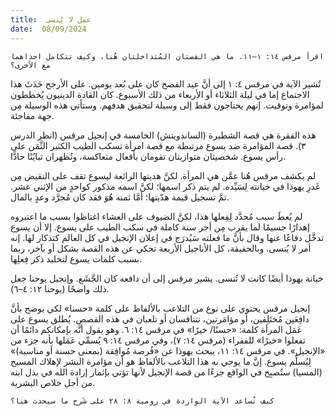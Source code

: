 ```yaml
---
title:  عمل لا يُنسى
date:  08/09/2024
---
```


`اقرأ مرقس ١٤: ١–١١. ما هي القصتان المُتداخلتان هُنا، وكيف تتكامل احداهما مع الأخرى؟`

تُشير الآية في مرقس ٤: ١ إلى أنَّ عيد الفصح كان على بُعد يومين. على الأرجح حَدَثَ هذا الاجتماع إما في ليلة الثلاثاء أو الأربعاء من ذلك الأسبوع. كان القادة الدينيون يُخططون لمؤامرة وتوقيت. إنهم يحتاجون فقط إلى وسيلة لتحقيق هدفهم. وستأتي هذه الوسيلة مِن جهة مفاجئة.

هذه الفقرة هي قصة الشطيرة (الساندويتش) الخامسة في إنجيل مرقس (انظر الدرس ٣). قصة المؤامرة ضد يسوع مرتبطة مع قصة امرأة تسكب الطيب الكثير الثَّمَن على رأس يسوع. شخصيتان متوازيتان تقومان بأفعال متعاكسة، وتُظهران تبايُنًا حادًّا.

لم يكشف مرقس هُنا عمَّن هي المرأة. لكنَّ هديتها الرائعة ليسوع تقف على النقيض مِن غَدرِ يهوذا في خيانته لِسَيِّده. لم يتم ذكر اسمها؛ لكنَّ اسمه مذكور كواحدٍ من الإثني عشر. تمَّ تسجيل قيمة هدّيتها؛ أمَّا ثمنه هُوَ فقد كان مُجرَّد وعدٍ بالمال.

لم يُعطَ سبب مُحدَّد لِفِعلها هذا، لكنَّ الضيوف على العشاء اغتاظوا بسبب ما اعتبروه إهدارًا جسيمًا لما يقرب مِن أجر سنة كاملة في سكب الطيب على يسوع. إلا أن يسوع تدخَّل دفاعًا عنها وقال بأنَّ ما فعلته سَيُدرَج في إعلان الإنجيل في كل العالم كتذكار لها. إنه أمر لا يُنسى. وبالحقيقة، كل الأناجيل الأربعة تحكي عن هذه القصة بشكل أو بآخر، ربما بسبب كلمات يسوع لتخليد ذكر فِعلِها.

خيانة يهوذا أيضًا كانت لا تُنسى. يشير مرقس إلى أن دافعه كان الجَّشَع. وإنجيل يوحنا جعل ذلك واضحًا (يوحنا ١٢: ٤–٦).

إنجيل مرقس يحتوي على نوع من التلاعب بالألفاظ على كلمة «حسنا» لكي يوضح بأنَّ دافِعَين مُختَلِفين، أو مؤامَرتين، تتنافسان أو تلعبان في هذه القصص. يُطلق يسوع على عَمَل المرأة كلمة: «حسنًا/ خيرًا» في مرقس ١٤: ٦. وهو يقول أنَّه بإمكانكم دائمًا أن تفعلوا «خيرًا» للفقراء (مرقس ١٤: ٧)، وفي مرقس ١٤: ٩ يُسمِّي عَمَلها بأنه جزء من «الإنجيل». في مرقس ١٤: ١١، يبحث يهوذا عن «فُرصة مُوافِقة (بمعنى حسنة أو مناسبة)» لِيُسلِّم يسوع. إنَّ ما يوحي به هذا التلاعب بالألفاظ هو أن مؤامرة البشر لإهلاك المسيح (المسيا) ستُصبِح في الواقع جزءًا من قصة الإنجيل لأنها تؤتي بإثمار إرادة الله في بذل ابنه من أجل خلاص البشرية.

`كيف تُساعد الآية الواردة في رومية ٨: ٢٨ على شَرح ما سيحدث هنا؟`